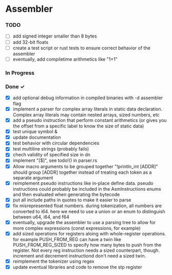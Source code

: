 # Assembler

### TODO

- [ ] add signed integer smaller than 8 bytes
- [ ] add 32-bit floats
- [ ] create a test script or rust tests to ensure correct behavior of the assembler
- [ ] eventually, add compiletime arithmetics like "1+1"

### In Progress


### Done ✓

- [x] add optional debug information in compiled binaries with -d assembler flag
- [x] implement a parser for complex array literals in static data declaration. Complex array literals may contain nested arrays, sized numbers, etc
- [x] add a pseudo instruction that perform constant arithmetics (or gives you the offset from a specific label to know the size of static data)
- [x] test unique symbol &
- [x] update documentation
- [x] test behavior with circular dependencies
- [x] test multiline strings (probably fails)
- [x] chech validity of specified size in dn
- [x] implement "[$]", see todo!() in parser.rs
- [x] Allow macro arguments to be grouped together "!println_int [ADDR]" should group [ADDR] together instead of treating each token as a separate argument
- [x] reimplement pseudo instructions like in-place define data. pseudo instructions could probably be included in the AsmInstructions enums and then evaluated when generating the bytecode
- [x] put all include paths in quotes to make it easier to parse
- [x] fix misrepresented float numbers. during tokenization, all numbers are converted to i64. here we need to use a union or an enum to distinguish between u64, i64, and f64
- [x] eventually, upgrade the assembler to use a parsing tree to allow for more complex expressions (const expressions, for example)
- [x] add sized operations for registers aloing with whole-register operations. for example PUSH_FROM_REG can have a twin like PUSH_FROM_REG_SIZED to specify how many bytes to push from the register. Not every reg instruction needs a sized counterpart, though. increment and decrement instructiond don't need a sized twin.
- [x] reimplement the tokenizer using regex
- [x] update eventual libraries and code to remove the stp register
